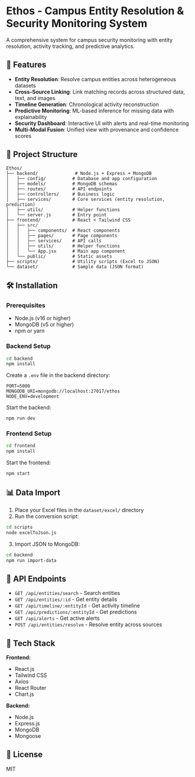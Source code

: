 # Ethos - Campus Entity Resolution & Security Monitoring System

A comprehensive system for campus security monitoring with entity resolution, activity tracking, and predictive analytics.

## 🚀 Features

- **Entity Resolution**: Resolve campus entities across heterogeneous datasets
- **Cross-Source Linking**: Link matching records across structured data, text, and images
- **Timeline Generation**: Chronological activity reconstruction
- **Predictive Monitoring**: ML-based inference for missing data with explainability
- **Security Dashboard**: Interactive UI with alerts and real-time monitoring
- **Multi-Modal Fusion**: Unified view with provenance and confidence scores

## 📁 Project Structure

```
Ethos/
├── backend/              # Node.js + Express + MongoDB
│   ├── config/          # Database and app configuration
│   ├── models/          # MongoDB schemas
│   ├── routes/          # API endpoints
│   ├── controllers/     # Business logic
│   ├── services/        # Core services (entity resolution, prediction)
│   ├── utils/           # Helper functions
│   └── server.js        # Entry point
├── frontend/            # React + Tailwind CSS
│   ├── src/
│   │   ├── components/  # React components
│   │   ├── pages/       # Page components
│   │   ├── services/    # API calls
│   │   ├── utils/       # Helper functions
│   │   └── App.jsx      # Main app component
│   └── public/          # Static assets
├── scripts/             # Utility scripts (Excel to JSON)
└── dataset/             # Sample data (JSON format)
```

## 🛠️ Installation

### Prerequisites
- Node.js (v16 or higher)
- MongoDB (v5 or higher)
- npm or yarn

### Backend Setup

```bash
cd backend
npm install
```

Create a `.env` file in the backend directory:
```
PORT=5000
MONGODB_URI=mongodb://localhost:27017/ethos
NODE_ENV=development
```

Start the backend:
```bash
npm run dev
```

### Frontend Setup

```bash
cd frontend
npm install
```

Start the frontend:
```bash
npm start
```

## 📊 Data Import

1. Place your Excel files in the `dataset/excel/` directory
2. Run the conversion script:
```bash
cd scripts
node excelToJson.js
```
3. Import JSON to MongoDB:
```bash
cd backend
npm run import-data
```

## 🎯 API Endpoints

- `GET /api/entities/search` - Search entities
- `GET /api/entities/:id` - Get entity details
- `GET /api/timeline/:entityId` - Get activity timeline
- `GET /api/predictions/:entityId` - Get predictions
- `GET /api/alerts` - Get active alerts
- `POST /api/entities/resolve` - Resolve entity across sources

## 🎨 Tech Stack

**Frontend:**
- React.js
- Tailwind CSS
- Axios
- React Router
- Chart.js

**Backend:**
- Node.js
- Express.js
- MongoDB
- Mongoose

## 📝 License

MIT
